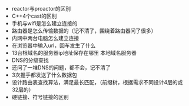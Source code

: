 + reactor与proactor的区别
+ C++4个cast的区别
+ 手机与wifi是怎么建立连接的
+ 路由器是怎么传输数据的（记不清了，围绕着路由器问了很多）
+ 内网中两台电脑怎么建立连接
+ 在浏览器中输入url，回车发生了什么
+ 13台根域名的服务器ip地址保存在哪里 本地域名服务器
+ DNS的分级查找
+ 还问了一堆DNS的问题，都不会，记不清了
+ 3次握手都发送了什么数据包
+ 设计路由表查找算法，满足最长匹配，（前缀树，根据需求不同设计4层的或32层的）
+ 硬链接、符号链接的区别